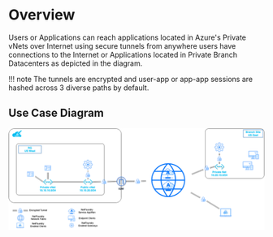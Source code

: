 
# Overview
Users or Applications can reach applications located in Azure's Private vNets over Internet using secure tunnels from anywhere users have connections to the Internet or Applications located in Private Branch Datacenters as depicted in the diagram.

!!! note
    The tunnels are encrypted and user-app or app-app sessions are hashed across 3 diverse paths by default.

## Use Case Diagram
![Image](../images/azureAppConnectivity-Azure-Apps.png)
